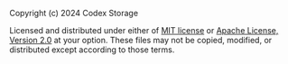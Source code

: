 Copyright (c) 2024 Codex Storage

Licensed and distributed under either of
[MIT license](http://opensource.org/licenses/MIT) or
[Apache License, Version 2.0](http://www.apache.org/licenses/LICENSE-2.0)
at your option. These files may not be copied, modified, or distributed except
according to those terms.
